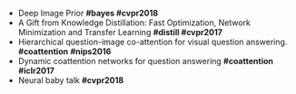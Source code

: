 * Deep Image Prior **#bayes #cvpr2018**
* A Gift from Knowledge Distillation: Fast Optimization, Network Minimization and Transfer Learning **#distill #cvpr2017**
* Hierarchical question-image co-attention for visual question answering. **#coattention** **#nips2016**
* Dynamic coattention networks for question answering **#coattention** **#iclr2017**
* Neural baby talk **#cvpr2018**